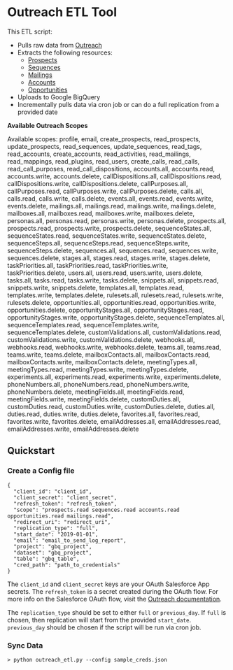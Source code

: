 # Outreach ETL Tool

This ETL script:

- Pulls raw data from [Outreach](https://api.outreach.io/api/v2/docs)
- Extracts the following resources:
  - [Prospects](https://api.outreach.io/api/v2/prospects)
  - [Sequences](https://api.outreach.io/api/v2/sequences)
  - [Mailings](https://api.outreach.io/api/v2/mailings)
  - [Accounts](https://api.outreach.io/api/v2/accounts)
  - [Opportunities](https://api.outreach.io/api/v2/opportunities)
- Uploads to Google BigQuery
- Incrementally pulls data via cron job or can do a full replication from a provided date

**Available Outreach Scopes**

Available scopes: profile, email, create_prospects, read_prospects, update_prospects, read_sequences, update_sequences, read_tags, read_accounts, create_accounts, read_activities, read_mailings, read_mappings, read_plugins, read_users, create_calls, read_calls, read_call_purposes, read_call_dispositions, accounts.all, accounts.read, accounts.write, accounts.delete, callDispositions.all, callDispositions.read, callDispositions.write, callDispositions.delete, callPurposes.all, callPurposes.read, callPurposes.write, callPurposes.delete, calls.all, calls.read, calls.write, calls.delete, events.all, events.read, events.write, events.delete, mailings.all, mailings.read, mailings.write, mailings.delete, mailboxes.all, mailboxes.read, mailboxes.write, mailboxes.delete, personas.all, personas.read, personas.write, personas.delete, prospects.all, prospects.read, prospects.write, prospects.delete, sequenceStates.all, sequenceStates.read, sequenceStates.write, sequenceStates.delete, sequenceSteps.all, sequenceSteps.read, sequenceSteps.write, sequenceSteps.delete, sequences.all, sequences.read, sequences.write, sequences.delete, stages.all, stages.read, stages.write, stages.delete, taskPriorities.all, taskPriorities.read, taskPriorities.write, taskPriorities.delete, users.all, users.read, users.write, users.delete, tasks.all, tasks.read, tasks.write, tasks.delete, snippets.all, snippets.read, snippets.write, snippets.delete, templates.all, templates.read, templates.write, templates.delete, rulesets.all, rulesets.read, rulesets.write, rulesets.delete, opportunities.all, opportunities.read, opportunities.write, opportunities.delete, opportunityStages.all, opportunityStages.read, opportunityStages.write, opportunityStages.delete, sequenceTemplates.all, sequenceTemplates.read, sequenceTemplates.write, sequenceTemplates.delete, customValidations.all, customValidations.read, customValidations.write, customValidations.delete, webhooks.all, webhooks.read, webhooks.write, webhooks.delete, teams.all, teams.read, teams.write, teams.delete, mailboxContacts.all, mailboxContacts.read, mailboxContacts.write, mailboxContacts.delete, meetingTypes.all, meetingTypes.read, meetingTypes.write, meetingTypes.delete, experiments.all, experiments.read, experiments.write, experiments.delete, phoneNumbers.all, phoneNumbers.read, phoneNumbers.write, phoneNumbers.delete, meetingFields.all, meetingFields.read, meetingFields.write, meetingFields.delete, customDuties.all, customDuties.read, customDuties.write, customDuties.delete, duties.all, duties.read, duties.write, duties.delete, favorites.all, favorites.read, favorites.write, favorites.delete, emailAddresses.all, emailAddresses.read, emailAddresses.write, emailAddresses.delete

## Quickstart

### Create a Config file

```
{
  "client_id": "client_id",
  "client_secret": "client_secret",
  "refresh_token": "refresh_token",
  "scope": "prospects.read sequences.read accounts.read opportunities.read mailings.read",
  "redirect_uri": "redirect_uri",
  "replication_type": "full",
  "start_date": "2019-01-01",
  "email": "email_to_send_log_report",
  "project": "gbq_project",
  "dataset": "gbq_project",
  "table": "gbq_table",
  "cred_path": "path_to_credentials"
}
```

The `client_id` and `client_secret` keys are your OAuth Salesforce App secrets. The `refresh_token` is a secret created during the OAuth flow. For more info on the Salesforce OAuth flow, visit the [Outreach documentation](https://api.outreach.io/api/v2/docs#authentication).

The `replication_type` should be set to either `full` or `previous_day`. If `full` is chosen, then replication will start from the provided `start_date`. `previous_day` should be chosen if the script will be run via cron job.

### Sync Data

```
> python outreach_etl.py --config sample_creds.json
```
